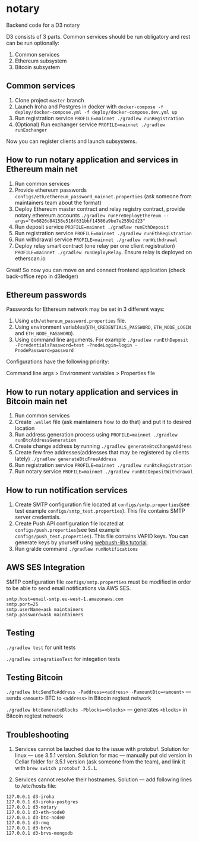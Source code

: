 # notary
Backend code for a D3 notary

D3 consists of 3 parts. Common services should be run obligatory and rest can be run optionally:
1) Common services
2) Ethereum subsystem
3) Bitcoin subsystem

## Common services
1) Clone project `master` branch
2) Launch Iroha and Postgres in docker with `docker-compose -f deploy/docker-compose.yml -f deploy/docker-compose.dev.yml up`
3) Run registration service `PROFILE=mainnet ./gradlew runRegistration`
4) (Optional) Run exchanger service `PROFILE=mainnet ./gradlew runExchanger`

Now you can register clients and launch subsystems.

## How to run notary application and services in Ethereum main net
1) Run common services
2) Provide ethereum passwords `configs/eth/ethereum_password_mainnet.properties` (ask someone from maintainers team about the format)
3) Deploy Ethereum master contract and relay registry contract, provide notary ethereum accounts `./gradlew runPreDeployEthereum --args="0x6826d84158e516f631bbf14586a9be7e255b2d23"` 
4) Run deposit service `PROFILE=mainnet ./gradlew runEthDeposit`
5) Run registration service `PROFILE=mainnet ./gradlew runEthRegistration`
6) Run withdrawal service `PROFILE=mainnet ./gradlew runWithdrawal`
7) Deploy relay smart contract (one relay per one client registration) `PROFILE=mainnet ./gradlew runDeployRelay`. Ensure relay is deployed on etherscan.io

Great! So now you can move on and connect frontend application (check back-office repo in d3ledger)

## Ethereum passwords
Passwords for Ethereum network may be set in 3 different ways:

1) Using `eth/ethereum_password.properties` file.
2) Using environment variables(`ETH_CREDENTIALS_PASSWORD`, `ETH_NODE_LOGIN` and `ETH_NODE_PASSWORD`).
3) Using command line arguments. For example `./gradlew runEthDeposit -PcredentialsPassword=test -PnodeLogin=login -PnodePassword=password`

Configurations have the following priority:

Command line args > Environment variables > Properties file

## How to run notary application and services in Bitcoin main net
1) Run common services
2) Create `.wallet` file (ask maintainers how to do that) and put it to desired location
3) Run address generation process using `PROFILE=mainnet ./gradlew runBtcAddressGeneration`
4) Create change address by running `./gradlew generateBtcChangeAddress`
5) Create few free addresses(addresses that may be registered by clients lately) `./gradlew generateBtcFreeAddress`
6) Run registration service `PROFILE=mainnet ./gradlew runBtcRegistration`
7) Run notary service `PROFILE=mainnet ./gradlew runBtcDepositWithdrawal`

## How to run notification services
1) Create SMTP configuration file located at `configs/smtp.properties`(see test example `configs/smtp_test.properties`). This file contains SMTP server credentials.
2) Create Push API configuration file located at `configs/push.properties`(see test example `configs/push_test.properties`). This file contains VAPID keys. You can generate keys by yourself using [webpush-libs tutorial](https://github.com/web-push-libs/webpush-java/wiki/VAPID).
3) Run gralde command `./gradlew runNotifications`

## AWS SES Integration
SMTP configuration file `configs/smtp.properties` must be modified in order to be able to send email notifications via AWS SES. 
```
smtp.host=email-smtp.eu-west-1.amazonaws.com
smtp.port=25
smtp.userName=ask maintainers
smtp.password=ask maintainers
```
## Testing
`./gradlew test` for unit tests

`./gradlew integrationTest` for integation tests

## Testing Bitcoin
`./gradlew btcSendToAddress -Paddress=<address> -PamountBtc=<amount>` — sends `<amount>` BTC to `<address>` in Bitcoin regtest network

`./gradlew btcGenerateBlocks -Pblocks=<blocks>` — generates `<blocks>` in Bitcoin regtest network

## Troubleshooting

1. Services cannot be lauched due to the issue with protobuf. Solution for linux — use 3.5.1 version. Solution for mac — manually put old version in Cellar folder for 3.5.1 version (ask someone from the team), and link it with `brew switch protobuf 3.5.1`. 

2. Services cannot resolve their hostnames. Solution — add following lines to /etc/hosts file:
```
127.0.0.1 d3-iroha
127.0.0.1 d3-iroha-postgres
127.0.0.1 d3-notary
127.0.0.1 d3-eth-node0
127.0.0.1 d3-btc-node0
127.0.0.1 d3-rmq
127.0.0.1 d3-brvs
127.0.0.1 d3-brvs-mongodb
```
